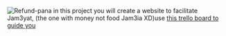 
![Refund-pana](https://user-images.githubusercontent.com/8784343/145404879-0f12d620-e014-4601-bd46-f03082bfdb61.png)
in this project you will create a website to facilitate Jam3yat, (the one with money not food Jam3ia XD)use [this trello board to guide you](https://trello.com/b/KAIeKx6g/jam3ya)

